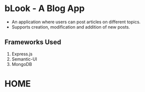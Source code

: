 # bLook - A Blog App   
* An application where users can post articles on different topics.
* Supports creation, modification and addition of new posts.   

## Frameworks Used   
1. Express.js   
2. Semantic-UI   
3. MongoDB   

# HOME
